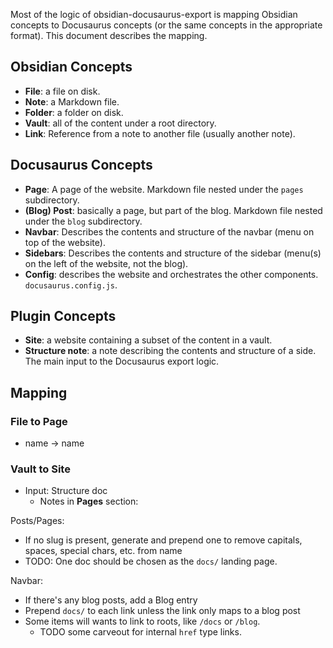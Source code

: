 Most of the logic of obsidian-docusaurus-export is mapping Obsidian concepts to Docusaurus concepts (or the same concepts in the appropriate format). This document describes the mapping.

## Obsidian Concepts
- **File**: a file on disk.
- **Note**: a Markdown file.
- **Folder**: a folder on disk.
- **Vault**: all of the content under a root directory.
- **Link**: Reference from a note to another file (usually another note).

## Docusaurus Concepts
- **Page**: A page of the website. Markdown file nested under the `pages` subdirectory.
- **(Blog) Post**: basically a page, but part of the blog. Markdown file nested under the `blog` subdirectory.
- **Navbar**: Describes the contents and structure of the navbar (menu on top of the website).
- **Sidebars**: Describes the contents and structure of the sidebar (menu(s) on the left of the website, not the blog).
- **Config**: describes the website and orchestrates the other components. `docusaurus.config.js`.

## Plugin Concepts
- **Site**: a website containing a subset of the content in a vault.
- **Structure note**: a note describing the contents and structure of a side. The main input to the Docusaurus export logic.

## Mapping
### File to Page
- name -> name

### Vault to Site
- Input: Structure doc
	- Notes in **Pages** section:

Posts/Pages:
- If no slug is present, generate and prepend one to remove capitals, spaces, special chars, etc. from name
- TODO: One doc should be chosen as the `docs/` landing page.

Navbar:
- If there's any blog posts, add a Blog entry
- Prepend `docs/` to each link unless the link only maps to a blog post
- Some items will wants to link to roots, like `/docs` or `/blog`.
	- TODO some carveout for internal `href` type links.


```mermaid

```